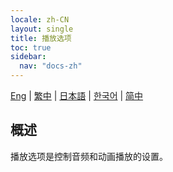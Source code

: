 ```yaml
---
locale: zh-CN
layout: single
title: 播放选项
toc: true
sidebar:
  nav: "docs-zh"
---
```

[Eng](/dancexr/features/playback_options) | [繁中](/tw/dancexr/features/playback_options) | [日本語](/jp/dancexr/features/playback_options) | [한국어](/kr/dancexr/features/playback_options) | [简中](/zh/dancexr/features/playback_options)


## 概述
播放选项是控制音频和动画播放的设置。